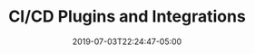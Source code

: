 ---
date: 2019-07-03T22:24:47-05:00
title: "CI/CD Plugins and Integrations"
linkTitle: "CI/CD Plugins And Integrations"
weight: 4
description: >
  Anka Build Plugins and Integrations for CI/CD software
---